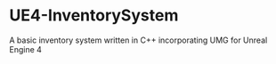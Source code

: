 UE4-InventorySystem
===================

A basic inventory system  written in C++ incorporating UMG for Unreal Engine  4

